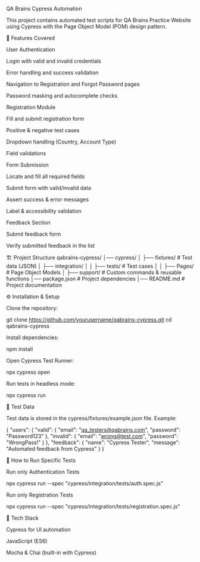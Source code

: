 QA Brains Cypress Automation

This project contains automated test scripts for QA Brains Practice Website
 using Cypress with the Page Object Model (POM) design pattern.

🚀 Features Covered

User Authentication

Login with valid and invalid credentials

Error handling and success validation

Navigation to Registration and Forgot Password pages

Password masking and autocomplete checks

Registration Module

Fill and submit registration form

Positive & negative test cases

Dropdown handling (Country, Account Type)

Field validations

Form Submission

Locate and fill all required fields

Submit form with valid/invalid data

Assert success & error messages

Label & accessibility validation

Feedback Section

Submit feedback form

Verify submitted feedback in the list

🏗 Project Structure
qabrains-cypress/
│── cypress/
│   ├── fixtures/          # Test data (JSON)
│   ├── integration/
│   │   ├── tests/         # Test cases
│   │   ├── Pages/         # Page Object Models
│   ├── support/           # Custom commands & reusable functions
│── package.json           # Project dependencies
│── README.md              # Project documentation

⚙️ Installation & Setup

Clone the repository:

git clone https://github.com/yourusername/qabrains-cypress.git
cd qabrains-cypress


Install dependencies:

npm install


Open Cypress Test Runner:

npx cypress open


Run tests in headless mode:

npx cypress run

📂 Test Data

Test data is stored in the cypress/fixtures/example.json file.
Example:

{
  "users": {
    "valid": {
      "email": "qa_testers@qabrains.com",
      "password": "Password123"
    },
    "invalid": {
      "email": "wrong@test.com",
      "password": "WrongPass!"
    }
  },
  "feedback": {
    "name": "Cypress Tester",
    "message": "Automated feedback from Cypress"
  }
}

🧪 How to Run Specific Tests

Run only Authentication Tests

npx cypress run --spec "cypress/integration/tests/auth.spec.js"


Run only Registration Tests

npx cypress run --spec "cypress/integration/tests/registration.spec.js"

📜 Tech Stack

Cypress for UI automation

JavaScript (ES6)

Mocha & Chai (built-in with Cypress)
